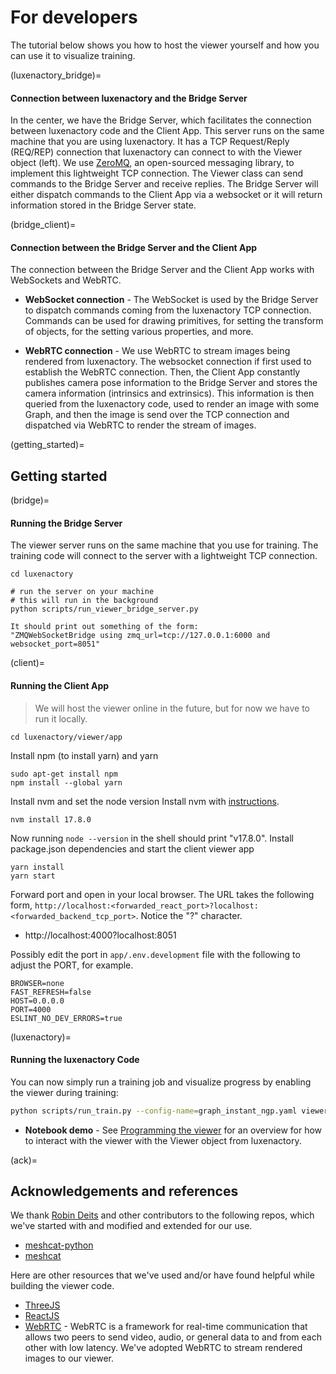 # For developers

The tutorial below shows you how to host the viewer yourself and how you can use it to visualize training.

(luxenactory_bridge)=
#### Connection between luxenactory and the Bridge Server

In the center, we have the Bridge Server, which facilitates the connection between luxenactory code and the Client App. This server runs on the same machine that you are using luxenactory. It has a TCP Request/Reply (REQ/REP) connection that luxenactory can connect to with the Viewer object (left). We use [ZeroMQ](https://zeromq.org/), an open-sourced messaging library, to implement this lightweight TCP connection. The Viewer class can send commands to the Bridge Server and receive replies. The Bridge Server will either dispatch commands to the Client App via a websocket or it will return information stored in the Bridge Server state.

(bridge_client)=
#### Connection between the Bridge Server and the Client App

The connection between the Bridge Server and the Client App works with WebSockets and WebRTC.

- **WebSocket connection** - The WebSocket is used by the Bridge Server to dispatch commands coming from the luxenactory TCP connection. Commands can be used for drawing primitives, for setting the transform of objects, for the setting various properties, and more.

- **WebRTC connection** - We use WebRTC to stream images being rendered from luxenactory. The websocket connection if first used to establish the WebRTC connection. Then, the Client App constantly publishes camera pose information to the Bridge Server and stores the camera information (intrinsics and extrinsics). This information is then queried from the luxenactory code, used to render an image with some Graph, and then the image is send over the TCP connection and dispatched via WebRTC to render the stream of images.

(getting_started)=
## Getting started

(bridge)=
#### Running the Bridge Server

The viewer server runs on the same machine that you use for training. The training code will connect to the server with a lightweight TCP connection.

```
cd luxenactory

# run the server on your machine
# this will run in the background
python scripts/run_viewer_bridge_server.py

It should print out something of the form:
"ZMQWebSocketBridge using zmq_url=tcp://127.0.0.1:6000 and websocket_port=8051"
```

(client)=
#### Running the Client App

> We will host the viewer online in the future, but for now we have to run it locally.

```shell
cd luxenactory/viewer/app
```

Install npm (to install yarn) and yarn

```shell
sudo apt-get install npm
npm install --global yarn
```

Install nvm and set the node version
Install nvm with [instructions](https://heynode.com/tutorial/install-nodejs-locally-nvm/).

```shell
nvm install 17.8.0
```

Now running `node --version` in the shell should print "v17.8.0".
Install package.json dependencies and start the client viewer app

```shell
yarn install
yarn start
```

Forward port and open in your local browser. The URL takes the following form, `http://localhost:<forwarded_react_port>?localhost:<forwarded_backend_tcp_port>`. Notice the "?" character.
- http://localhost:4000?localhost:8051

Possibly edit the port in `app/.env.development` file with the following to adjust the PORT, for example.

```
BROWSER=none
FAST_REFRESH=false
HOST=0.0.0.0
PORT=4000
ESLINT_NO_DEV_ERRORS=true
```

(luxenactory)=
#### Running the luxenactory Code

You can now simply run a training job and visualize progress by enabling the viewer during training:

```bash
python scripts/run_train.py --config-name=graph_instant_ngp.yaml viewer.enable=true
```

- **Notebook demo** - See [Programming the viewer](viewer_notebook.ipynb) for an overview for how to interact with the viewer with the Viewer object from luxenactory.

(ack)=
## Acknowledgements and references

We thank [Robin Deits](https://github.com/rdeits) and other contributors to the following repos, which we've started with and modified and extended for our use.

- [meshcat-python](https://github.com/rdeits/meshcat-python)
- [meshcat](https://github.com/rdeits/meshcat)

Here are other resources that we've used and/or have found helpful while building the viewer code.

- [ThreeJS](https://threejs.org/)
- [ReactJS](https://reactjs.org/)
- [WebRTC](https://webrtc.org/) - WebRTC is a framework for real-time communication that allows two peers to send video, audio, or general data to and from each other with low latency. We've adopted WebRTC to stream rendered images to our viewer.

```

```